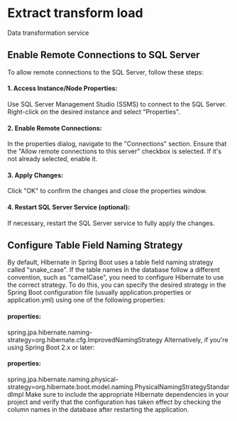 # Extract transform load
Data transformation service


##  Enable Remote Connections to SQL Server
To allow remote connections to the SQL Server, follow these steps:

#### 1. Access Instance/Node Properties:
   Use SQL Server Management Studio (SSMS) to connect to the SQL Server.
   Right-click on the desired instance and select "Properties".

#### 2. Enable Remote Connections:
   In the properties dialog, navigate to the "Connections" section.
   Ensure that the "Allow remote connections to this server" checkbox is selected. 
   If it's not already selected, enable it.

#### 3. Apply Changes:
   Click "OK" to confirm the changes and close the properties window.

#### 4. Restart SQL Server Service (optional):
   If necessary, restart the SQL Server service to fully apply the changes.

## Configure Table Field Naming Strategy
By default, Hibernate in Spring Boot uses a table field naming strategy called 
"snake_case". If the table names in the database follow a different convention, 
such as "camelCase", you need to configure Hibernate to use the correct strategy.
To do this, you can specify the desired strategy in the Spring Boot configuration 
file (usually application.properties or application.yml) using one of the following 
properties:

#### properties:
spring.jpa.hibernate.naming-strategy=org.hibernate.cfg.ImprovedNamingStrategy
Alternatively, if you're using Spring Boot 2.x or later:

#### properties:
spring.jpa.hibernate.naming.physical-strategy=org.hibernate.boot.model.naming.PhysicalNamingStrategyStandardImpl
Make sure to include the appropriate Hibernate dependencies in your project and 
verify that the configuration has taken effect by checking the column names in the 
database after restarting the application.
